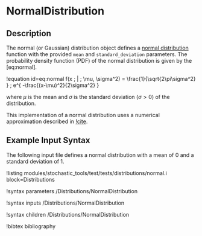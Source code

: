# NormalDistribution

## Description

The normal (or Gaussian) distribution object defines a
[normal distribution](https://en.wikipedia.org/wiki/Normal_distribution) function with the provided
`mean` and `standard_deviation` parameters. The probability density function (PDF) of the normal
distribution is given by the [eq:normal].

!equation id=eq:normal
f(x \; | \; \mu, \sigma^2) = \frac{1}{\sqrt{2\pi\sigma^2} } \; e^{ -\frac{(x-\mu)^2}{2\sigma^2} }

where $\mu$ is the mean and $\sigma$ is the standard deviation ($\sigma > 0$) of the distribution.

This implementation of a normal distribution uses a numerical approximation described in
[!cite](kennedy2018statistical).

## Example Input Syntax

The following input file defines a normal distribution with a mean of 0 and a standard deviation of 1.

!listing modules/stochastic_tools/test/tests/distributions/normal.i block=Distributions

!syntax parameters /Distributions/NormalDistribution

!syntax inputs /Distributions/NormalDistribution

!syntax children /Distributions/NormalDistribution

!bibtex bibliography
